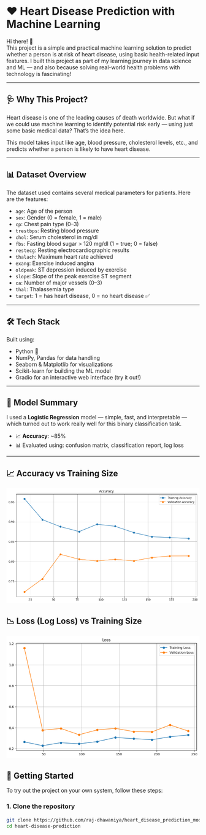 # ❤️ Heart Disease Prediction with Machine Learning

Hi there! 👋  
This project is a simple and practical machine learning solution to predict whether a person is at risk of heart disease, using basic health-related input features. I built this project as part of my learning journey in data science and ML — and also because solving real-world health problems with technology is fascinating!

---

## 🩺 Why This Project?

Heart disease is one of the leading causes of death worldwide. But what if we could use machine learning to identify potential risk early — using just some basic medical data? That’s the idea here.

This model takes input like age, blood pressure, cholesterol levels, etc., and predicts whether a person is likely to have heart disease.

---

## 📊 Dataset Overview

The dataset used contains several medical parameters for patients. Here are the features:

- `age`: Age of the person
- `sex`: Gender (0 = female, 1 = male)
- `cp`: Chest pain type (0–3)
- `trestbps`: Resting blood pressure
- `chol`: Serum cholesterol in mg/dl
- `fbs`: Fasting blood sugar > 120 mg/dl (1 = true; 0 = false)
- `restecg`: Resting electrocardiographic results
- `thalach`: Maximum heart rate achieved
- `exang`: Exercise induced angina
- `oldpeak`: ST depression induced by exercise
- `slope`: Slope of the peak exercise ST segment
- `ca`: Number of major vessels (0–3)
- `thal`: Thalassemia type
- `target`: 1 = has heart disease, 0 = no heart disease ✅

---

## 🛠 Tech Stack

Built using:

- Python 🐍
- NumPy, Pandas for data handling
- Seaborn & Matplotlib for visualizations
- Scikit-learn for building the ML model
- Gradio for an interactive web interface (try it out!)

---

## 🧠 Model Summary

I used a **Logistic Regression** model — simple, fast, and interpretable — which turned out to work really well for this binary classification task.

- 📈 **Accuracy**: ~85%
- 📊 Evaluated using: confusion matrix, classification report, log loss

---

## 📈 Accuracy vs Training Size

![Accuracy Plot](./accuracy_plot.png)

## 📉 Loss (Log Loss) vs Training Size

![Loss Plot](./loss_curve.png)


## 🚀 Getting Started

To try out the project on your own system, follow these steps:

### 1. Clone the repository
```bash
git clone https://github.com/raj-dhawaniya/heart_disease_prediction_model.git
cd heart-disease-prediction
